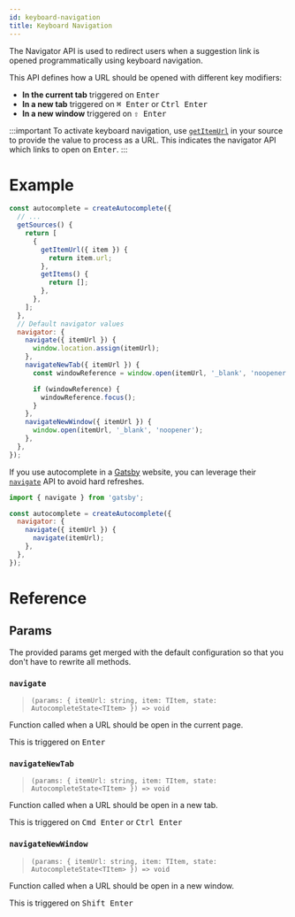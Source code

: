 ```yaml
---
id: keyboard-navigation
title: Keyboard Navigation
---
```


The Navigator API is used to redirect users when a suggestion link is opened programmatically using keyboard navigation.

This API defines how a URL should be opened with different key modifiers:

- **In the current tab** triggered on <kbd>Enter</kbd>
- **In a new tab** triggered on <kbd>⌘ Enter</kbd> or <kbd>Ctrl Enter</kbd>
- **In a new window** triggered on <kbd>⇧ Enter</kbd>

<!-- prettier-ignore -->
:::important
To activate keyboard navigation, use [`getItemUrl`](createAutocomplete#getitemurl) in your source to provide the value to process as a URL. This indicates the navigator API which links to open on <kbd>Enter</kbd>.
:::

# Example

```js {6-8}
const autocomplete = createAutocomplete({
  // ...
  getSources() {
    return [
      {
        getItemUrl({ item }) {
          return item.url;
        },
        getItems() {
          return [];
        },
      },
    ];
  },
  // Default navigator values
  navigator: {
    navigate({ itemUrl }) {
      window.location.assign(itemUrl);
    },
    navigateNewTab({ itemUrl }) {
      const windowReference = window.open(itemUrl, '_blank', 'noopener');

      if (windowReference) {
        windowReference.focus();
      }
    },
    navigateNewWindow({ itemUrl }) {
      window.open(itemUrl, '_blank', 'noopener');
    },
  },
});
```

If you use autocomplete in a [Gatsby](https://www.gatsbyjs.org/) website, you can leverage their [`navigate`](https://www.gatsbyjs.org/docs/gatsby-link/) API to avoid hard refreshes.

```js
import { navigate } from 'gatsby';

const autocomplete = createAutocomplete({
  navigator: {
    navigate({ itemUrl }) {
      navigate(itemUrl);
    },
  },
});
```

# Reference

## Params

The provided params get merged with the default configuration so that you don't have to rewrite all methods.

### `navigate`

> `(params: { itemUrl: string, item: TItem, state: AutocompleteState<TItem> }) => void`

Function called when a URL should be open in the current page.

This is triggered on <kbd>Enter</kbd>

### `navigateNewTab`

> `(params: { itemUrl: string, item: TItem, state: AutocompleteState<TItem> }) => void`

Function called when a URL should be open in a new tab.

This is triggered on <kbd>Cmd Enter</kbd> or <kbd>Ctrl Enter</kbd>

### `navigateNewWindow`

> `(params: { itemUrl: string, item: TItem, state: AutocompleteState<TItem> }) => void`

Function called when a URL should be open in a new window.

This is triggered on <kbd>Shift Enter</kbd>
